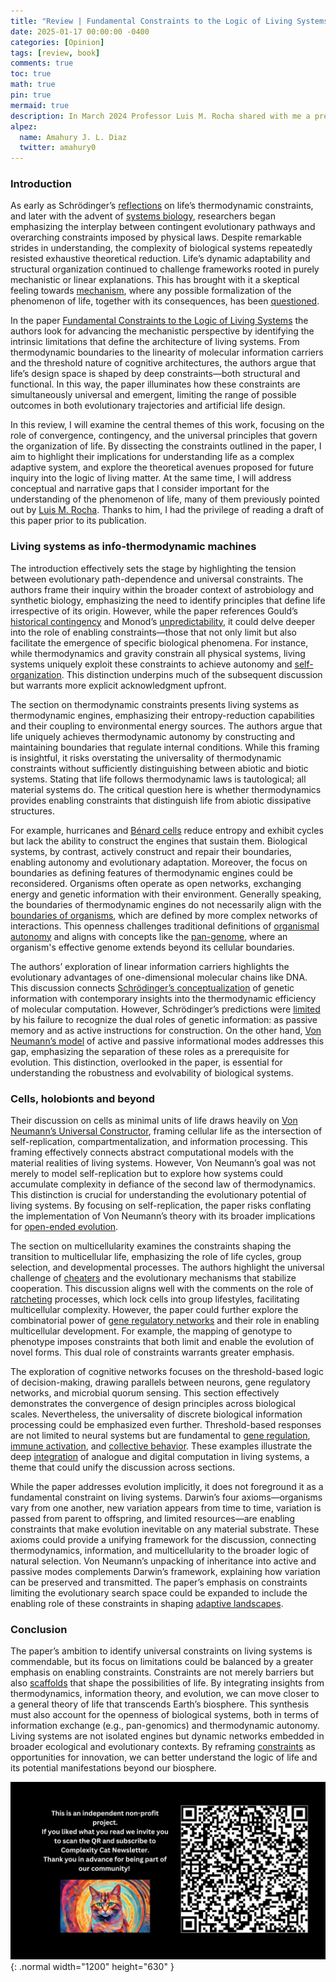 ```yaml
---
title: "Review | Fundamental Constraints to the Logic of Living Systems"
date: 2025-01-17 00:00:00 -0400
categories: [Opinion]
tags: [review, book]
comments: true
toc: true 
math: true
pin: true
mermaid: true
description: In March 2024 Professor Luis M. Rocha shared with me a preprint that explored the unification of different perspectives in theoretical biology. Today, following the publication of that paper, I have taken on the task of pointing out some of the argumentative gaps in this ambitious narrative.
alpez:
  name: Amahury J. L. Diaz
  twitter: amahury0
---
```

### Introduction
As early as Schrödinger’s [reflections](https://en.wikipedia.org/wiki/What_Is_Life%3F) on life’s thermodynamic constraints, and later with the advent of [systems biology](https://en.wikipedia.org/wiki/Systems_biology), researchers began emphasizing the interplay between contingent evolutionary pathways and overarching constraints imposed by physical laws. Despite remarkable strides in understanding, the complexity of biological systems repeatedly resisted exhaustive theoretical reduction. Life’s dynamic adaptability and structural organization continued to challenge frameworks rooted in purely mechanistic or linear explanations. This has brought with it a skeptical feeling towards [mechanism](https://en.wikipedia.org/wiki/Mechanism_(philosophy)), where any possible formalization of the phenomenon of life, together with its consequences, has been [questioned](https://doi.org/10.3389/fpsyg.2024.1362658).

In the paper [Fundamental Constraints to the Logic of Living Systems](https://royalsocietypublishing.org/doi/full/10.1098/rsfs.2024.0010) the authors look for advancing the mechanistic perspective by identifying the intrinsic limitations that define the architecture of living systems. From thermodynamic boundaries to the linearity of molecular information carriers and the threshold nature of cognitive architectures, the authors argue that life’s design space is shaped by deep constraints—both structural and functional. In this way, the paper illuminates how these constraints are simultaneously universal and emergent, limiting the range of possible outcomes in both evolutionary trajectories and artificial life design.

In this review, I will examine the central themes of this work, focusing on the role of convergence, contingency, and the universal principles that govern the organization of life. By dissecting the constraints outlined in the paper, I aim to highlight their implications for understanding life as a complex adaptive system, and explore the theoretical avenues proposed for future inquiry into the logic of living matter. At the same time, I will address conceptual and narrative gaps that I consider important for the understanding of the phenomenon of life, many of them previously pointed out by [Luis M. Rocha](https://en.wikipedia.org/wiki/Luis_M._Rocha). Thanks to him, I had the privilege of reading a draft of this paper prior to its publication.

### Living systems as info-thermodynamic machines
The introduction effectively sets the stage by highlighting the tension between evolutionary path-dependence and universal constraints. The authors frame their inquiry within the broader context of astrobiology and synthetic biology, emphasizing the need to identify principles that define life irrespective of its origin. However, while the paper references Gould’s [historical contingency](https://en.wikipedia.org/wiki/Contingency_(evolutionary_biology)) and Monod’s [unpredictability](https://en.wikipedia.org/wiki/Chance_and_Necessity), it could delve deeper into the role of enabling constraints—those that not only limit but also facilitate the emergence of specific biological phenomena. For instance, while thermodynamics and gravity constrain all physical systems, living systems uniquely exploit these constraints to achieve autonomy and [self-organization](https://en.wikipedia.org/wiki/Self-organization). This distinction underpins much of the subsequent discussion but warrants more explicit acknowledgment upfront.

The section on thermodynamic constraints presents living systems as thermodynamic engines, emphasizing their entropy-reduction capabilities and their coupling to environmental energy sources. The authors argue that life uniquely achieves thermodynamic autonomy by constructing and maintaining boundaries that regulate internal conditions. While this framing is insightful, it risks overstating the universality of thermodynamic constraints without sufficiently distinguishing between abiotic and biotic systems. Stating that life follows thermodynamic laws is tautological; all material systems do. The critical question here is whether thermodynamics provides enabling constraints that distinguish life from abiotic dissipative structures.

For example, hurricanes and [Bénard cells](https://en.wikipedia.org/wiki/Rayleigh%E2%80%93B%C3%A9nard_convection) reduce entropy and exhibit cycles but lack the ability to construct the engines that sustain them. Biological systems, by contrast, actively construct and repair their boundaries, enabling autonomy and evolutionary adaptation. Moreover, the focus on boundaries as defining features of thermodynamic engines could be reconsidered. Organisms often operate as open networks, exchanging energy and genetic information with their environment. Generally speaking, the boundaries of thermodynamic engines do not necessarily align with the [boundaries of organisms](https://link.springer.com/article/10.1007/s12064-020-00313-7), which are defined by more complex networks of interactions. This openness challenges traditional definitions of [organismal autonomy](https://royalsocietypublishing.org/doi/full/10.1098/rsfs.2018.0041) and aligns with concepts like the [pan-genome](https://en.wikipedia.org/wiki/Pan-genome), where an organism's effective genome extends beyond its cellular boundaries.

The authors’ exploration of linear information carriers highlights the evolutionary advantages of one-dimensional molecular chains like DNA. This discussion connects [Schrödinger’s conceptualization](https://en.wikipedia.org/wiki/What_Is_Life%3F) of genetic information with contemporary insights into the thermodynamic efficiency of molecular computation. However, Schrödinger’s predictions were [limited](https://www.nature.com/articles/482461a) by his failure to recognize the dual roles of genetic information: as passive memory and as active instructions for construction. On the other hand, [Von Neumann’s model](https://en.wikipedia.org/wiki/Von_Neumann_universal_constructor) of active and passive informational modes addresses this gap, emphasizing the separation of these roles as a prerequisite for evolution. This distinction, overlooked in the paper, is essential for understanding the robustness and evolvability of biological systems.

### Cells, holobionts and beyond
Their discussion on cells as minimal units of life draws heavily on [Von Neumann’s Universal Constructor](https://en.wikipedia.org/wiki/Von_Neumann_universal_constructor), framing cellular life as the intersection of self-replication, compartmentalization, and information processing. This framing effectively connects abstract computational models with the material realities of living systems. However, Von Neumann’s goal was not merely to model self-replication but to explore how systems could accumulate complexity in defiance of the second law of thermodynamics. This distinction is crucial for understanding the evolutionary potential of living systems. By focusing on self-replication, the paper risks conflating the implementation of Von Neumann’s theory with its broader implications for [open-ended evolution](https://alife.org/encyclopedia/introduction/open-ended-evolution/).

The section on multicellularity examines the constraints shaping the transition to multicellular life, emphasizing the role of life cycles, group selection, and developmental processes. The authors highlight the universal challenge of [cheaters](https://royalsocietypublishing.org/doi/10.1098/rstb.2014.0219) and the evolutionary mechanisms that stabilize cooperation. This discussion aligns well with the comments on the role of [ratcheting](https://www.science.org/doi/10.1126/science.1262053) processes, which lock cells into group lifestyles, facilitating multicellular complexity. However, the paper could further explore the combinatorial power of [gene regulatory networks](https://en.wikipedia.org/wiki/Gene_regulatory_network) and their role in enabling multicellular development. For example, the mapping of genotype to phenotype imposes constraints that both limit and enable the evolution of novel forms. This dual role of constraints warrants greater emphasis.

The exploration of cognitive networks focuses on the threshold-based logic of decision-making, drawing parallels between neurons, gene regulatory networks, and microbial quorum sensing. This section effectively demonstrates the convergence of design principles across biological scales. Nevertheless, the universality of discrete biological information processing could be emphasized even further. Threshold-based responses are not limited to neural systems but are fundamental to [gene regulation](https://pmc.ncbi.nlm.nih.gov/articles/PMC2613760/), [immune activation](https://www.sciencedirect.com/science/article/abs/pii/S0022519314004743), and [collective behavior](https://www2.cs.siu.edu/~hexmoor/classes/CS539-F10/Collective-Behavior.pdf). These examples illustrate the deep [integration](https://royalsocietypublishing.org/doi/full/10.1098/rsif.2012.0869) of analogue and digital computation in living systems, a theme that could unify the discussion across sections.

While the paper addresses evolution implicitly, it does not foreground it as a fundamental constraint on living systems. Darwin’s four axioms—organisms vary from one another, new variation appears from time to time, variation is passed from parent to offspring, and limited resources—are enabling constraints that make evolution inevitable on any material substrate. These axioms could provide a unifying framework for the discussion, connecting thermodynamics, information, and multicellularity to the broader logic of natural selection. Von Neumann’s unpacking of inheritance into active and passive modes complements Darwin’s framework, explaining how variation can be preserved and transmitted. The paper’s emphasis on constraints limiting the evolutionary search space could be expanded to include the enabling role of these constraints in shaping [adaptive landscapes](https://www.oxfordbibliographies.com/display/document/obo-9780199941728/obo-9780199941728-0073.xml).

### Conclusion
The paper’s ambition to identify universal constraints on living systems is commendable, but its focus on limitations could be balanced by a greater emphasis on enabling constraints. Constraints are not merely barriers but also [scaffolds](https://doi.org/10.1016/j.jtbi.2015.02.029) that shape the possibilities of life. By integrating insights from thermodynamics, information theory, and evolution, we can move closer to a general theory of life that transcends Earth’s biosphere. This synthesis must also account for the openness of biological systems, both in terms of information exchange (e.g., pan-genomics) and thermodynamic autonomy. Living systems are not isolated engines but dynamic networks embedded in broader ecological and evolutionary contexts. By reframing [constraints](https://shs.hal.science/halshs-00792440/) as opportunities for innovation, we can better understand the logic of life and its potential manifestations beyond our biosphere.

![Desktop View](/assets/img/fix/complexity-cat-newsletter.png){: .normal width="1200" height="630" }
